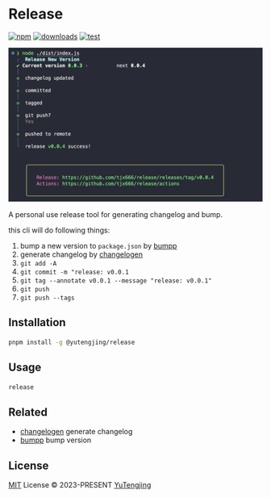 # Release

[![npm](https://img.shields.io/npm/v/@yutengjing/release.svg)](https://npmjs.com/package/@yutengjing/release) [![downloads](https://img.shields.io/npm/dw/@yutengjing/release)](https://npmjs.com/package/@yutengjing/release) [![test](https://github.com/tjx666/release/actions/workflows/test.yml/badge.svg)](https://github.com/tjx666/release/actions/workflows/test.yml)

![effect](./images/effect.png)

A personal use release tool for generating changelog and bump.

this cli will do following things:

1. bump a new version to `package.json` by [bumpp](https://github.com/antfu/bumpp)
2. generate changelog by [changelogen](https://github.com/unjs/changelogen)
3. `git add -A`
4. `git commit -m "release: v0.0.1`
5. `git tag --annotate v0.0.1 --message "release: v0.0.1"`
6. `git push`
7. `git push --tags`

## Installation

```bash
pnpm install -g @yutengjing/release
```

## Usage

```bash
release
```

## Related

- [changelogen](https://github.com/unjs/changelogen) generate changelog
- [bumpp](https://github.com/antfu/bumpp) bump version

## License

[MIT](./LICENSE) License © 2023-PRESENT [YuTengjing](https://github.com/tjx666)
